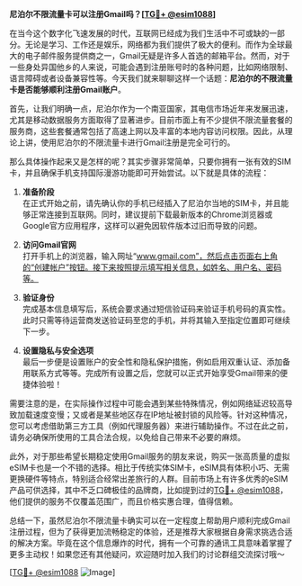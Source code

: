 **尼泊尔不限流量卡可以注册Gmail吗？[[TG💪+ @esim1088](https://t.me/s/esim1088)]**

在当今这个数字化飞速发展的时代，互联网已经成为我们生活中不可或缺的一部分。无论是学习、工作还是娱乐，网络都为我们提供了极大的便利。而作为全球最大的电子邮件服务提供商之一，Gmail无疑是许多人首选的邮箱平台。然而，对于一些身处异国他乡的人来说，可能会遇到注册账号时的各种问题，比如网络限制、语言障碍或者设备兼容性等。今天我们就来聊聊这样一个话题：**尼泊尔的不限流量卡是否能够顺利注册Gmail账户**。

首先，让我们明确一点，尼泊尔作为一个南亚国家，其电信市场近年来发展迅速，尤其是移动数据服务方面取得了显著进步。目前市面上有不少提供不限流量套餐的服务商，这些套餐通常包括了高速上网以及丰富的本地内容访问权限。因此，从理论上讲，使用尼泊尔的不限流量卡进行Gmail注册是完全可行的。

那么具体操作起来又是怎样的呢？其实步骤非常简单，只要你拥有一张有效的SIM卡，并且确保手机支持国际漫游功能即可开始尝试。以下就是具体的流程：

1. **准备阶段**  
   在正式开始之前，请先确认你的手机已经插入了尼泊尔当地的SIM卡，并且能够正常连接到互联网。同时，建议提前下载最新版本的Chrome浏览器或Google官方应用程序，这样可以避免因软件版本过旧而导致的问题。

2. **访问Gmail官网**  
   打开手机上的浏览器，输入网址“www.gmail.com”，然后点击页面右上角的“创建帐户”按钮。接下来按照提示填写相关信息，如姓名、用户名、密码等。

3. **验证身份**  
   完成基本信息填写后，系统会要求通过短信验证码来验证手机号码的真实性。此时只需等待运营商发送验证码至您的手机，并将其输入至指定位置即可继续下一步。

4. **设置隐私与安全选项**  
   最后一步便是设置账户的安全性和隐私保护措施，例如启用双重认证、添加备用联系方式等等。完成所有设置之后，您就可以正式开始享受Gmail带来的便捷体验啦！

需要注意的是，在实际操作过程中可能会遇到某些特殊情况，例如网络延迟较高导致加载速度变慢；又或者是某些地区存在IP地址被封锁的风险等。针对这种情况，您可以考虑借助第三方工具（例如代理服务器）来进行辅助操作。不过在此之前，请务必确保所使用的工具合法合规，以免给自己带来不必要的麻烦。

此外，对于那些希望长期稳定使用Gmail服务的朋友来说，购买一张高质量的虚拟eSIM卡也是一个不错的选择。相比于传统实体SIM卡，eSIM具有体积小巧、无需更换硬件等特点，特别适合经常出差旅行的人群。目前市场上有许多优秀的eSIM产品可供选择，其中不乏口碑极佳的品牌商，比如提到过的[TG💪+ @esim1088](https://t.me/s/esim1088)，他们提供的服务不仅覆盖范围广，而且价格实惠合理，值得信赖。

总结一下，虽然尼泊尔不限流量卡确实可以在一定程度上帮助用户顺利完成Gmail注册过程，但为了获得更加流畅稳定的体验，还是推荐大家根据自身需求挑选合适的解决方案。毕竟在这个信息爆炸的时代，拥有一个可靠的通讯工具意味着掌握了更多主动权！如果您还有其他疑问，欢迎随时加入我们的讨论群组交流探讨哦～ 

[[TG💪+ @esim1088](https://t.me/s/esim1088) ![Image](https://i.postimg.cc/4NQfJmqS/Snipaste-2025-05-13-00-14-12.png)]